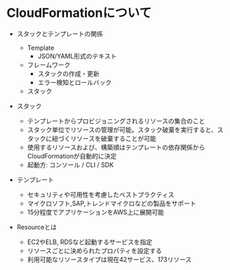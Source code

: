# CloudFormationについて

- スタックとテンプレートの関係
  - Template
    - JSON/YAML形式のテキスト
  - フレームワーク   
    - スタックの作成・更新
    - エラー検知とロールバック
  - スタック 
 
- スタック 
  - テンプレートからプロビジョニングされるリソースの集合のこと
  - スタック単位でリソースの管理が可能。スタック破棄を実行すると、スタックに紐づくリソースを破棄することが可能
  - 使用するリソースおよび、構築順はテンプレートの依存関係からCloudFormationが自動的に決定
  - 起動方: コンソール / CLI / SDK

- テンプレート
  - セキュリティや可用性を考慮したベストプラクティス
  - マイクロソフト,SAP,トレンドマイクロなどの製品をサポート
  - 15分程度でアプリケーションをAWS上に展開可能
  
- Resourceとは  
  - EC2やELB, RDSなど起動するサービスを指定
  - リソースごとに決められたプロパティを設定する
  - 利用可能なリソースタイプは現在42サービス、173リソース
